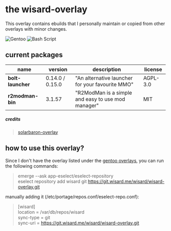 # **the wisard-overlay**
This overlay contains ebuilds that I personally maintain or copied from other overlays with minor changes.

![Gentoo](https://img.shields.io/badge/Gentoo-54487A?style=for-the-badge&logo=gentoo&logoColor=white)
![Bash Script](https://img.shields.io/badge/bash_script-%23121011.svg?style=for-the-badge&logo=gnu-bash&logoColor=white)

## current packages

| name | version | description | license |
----------- | ----------- | ----------- | ----------- |
| **bolt-launcher** | 0.14.0 / 0.15.0 | "An alternative launcher for your favourite MMO" | AGPL-3.0
| **r2modman-bin** | 3.1.57 | "R2ModMan is a simple and easy to use mod manager" | MIT |

##### credits
> [solarbaron-overlay](https://github.com/solarbaron/solarbaron-overlay/tree/main)

## how to use this overlay?
Since I don't have the overlay listed under the [gentoo overlays](https://repos.gentoo.org/), you can run the following commands:

>emerge --ask app-eselect/eselect-repository\
>eselect repository add wisard git https://git.wisard.me/wisard/wisard-overlay.git

manually adding it (/etc/portage/repos.conf/eselect-repo.conf):

> [wisard]\
> location = /var/db/repos/wisard\
> sync-type = git\
> sync-uri = https://git.wisard.me/wisard/wisard-overlay.git

